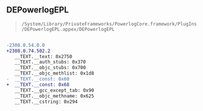 ## DEPowerlogEPL

> `/System/Library/PrivateFrameworks/PowerlogCore.framework/PlugIns/DEPowerlogEPL.appex/DEPowerlogEPL`

```diff

-2308.0.54.0.0
+2308.0.74.502.2
   __TEXT.__text: 0x2750
   __TEXT.__auth_stubs: 0x370
   __TEXT.__objc_stubs: 0x700
   __TEXT.__objc_methlist: 0x1d8
-  __TEXT.__const: 0x60
+  __TEXT.__const: 0x68
   __TEXT.__gcc_except_tab: 0x90
   __TEXT.__objc_methname: 0x625
   __TEXT.__cstring: 0x294

```
